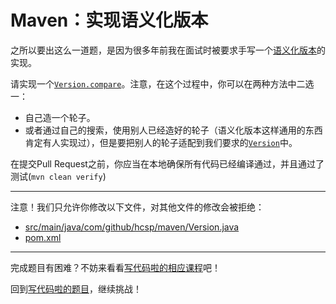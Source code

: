 # Maven：实现语义化版本

之所以要出这么一道题，是因为很多年前我在面试时被要求手写一个[语义化版本](https://semver.org/lang/zh-CN/)的实现。

请实现一个[`Version.compare`](https://github.com/hcsp/implement-sem-version/blob/master/src/main/java/com/github/hcsp/maven/Version.java)。注意，在这个过程中，你可以在两种方法中二选一：

- 自己造一个轮子。
- 或者通过自己的搜索，使用别人已经造好的轮子（语义化版本这样通用的东西肯定有人实现过），但是要把别人的轮子适配到我们要求的[`Version`](https://github.com/hcsp/implement-sem-version/blob/master/src/main/java/com/github/hcsp/maven/Version.java)中。

在提交Pull Request之前，你应当在本地确保所有代码已经编译通过，并且通过了测试(`mvn clean verify`)

-----
注意！我们只允许你修改以下文件，对其他文件的修改会被拒绝：
- [src/main/java/com/github/hcsp/maven/Version.java](https://github.com/hcsp/implement-sem-version/blob/master/src/main/java/com/github/hcsp/maven/Version.java)
- [pom.xml](https://github.com/hcsp/implement-sem-version/blob/master/pom.xml)
-----


完成题目有困难？不妨来看看[写代码啦的相应课程](https://xiedaimala.com/tasks/661cd7ab-7fea-47d0-8e11-555d6fca751d)吧！

回到[写代码啦的题目](https://xiedaimala.com/tasks/661cd7ab-7fea-47d0-8e11-555d6fca751d/quizzes/6c87ef57-7f06-4af2-9112-86dd27ff099d)，继续挑战！

